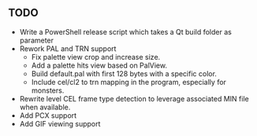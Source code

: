 ## TODO
- Write a PowerShell release script which takes a Qt build folder as parameter
- Rework PAL and TRN support
    - Fix palette view crop and increase size.
    - Add a palette hits view based on PalView.
    - Build default.pal with first 128 bytes with a specific color.
    - Include cel/cl2 to trn mapping in the program, especially for monsters.
- Rewrite level CEL frame type detection to leverage associated MIN file when available.
- Add PCX support
- Add GIF viewing support
